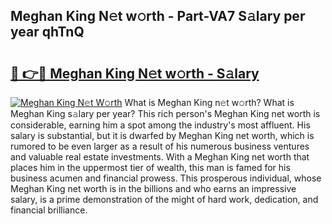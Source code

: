 ## Meghan King N𝚎t w𝚘rth - Part-VA7 S𝚊lary per year qhTnQ

# <h2><a href="http://gc0waz.nevu.top/?p=Meghan+King">🔗 👉🔴 Meghan King N𝚎t w𝚘rth - S𝚊lary</a></h2>

[![Meghan King N𝚎t W𝚘rth](https://i.imgur.com/Oavwk0R.jpeg)](http://gc0waz.nevu.top/?p=Meghan+King)
What is Meghan King n𝚎t w𝚘rth? What is Meghan King s𝚊lary per year?
This rich person's Meghan King net worth is considerable, earning him a spot among the industry's most affluent. His salary is substantial, but it is dwarfed by Meghan King net worth, which is rumored to be even larger as a result of his numerous business ventures and valuable real estate investments. With a Meghan King net worth that places him in the uppermost tier of wealth, this man is famed for his business acumen and financial prowess. This prosperous individual, whose Meghan King net worth is in the billions and who earns an impressive salary, is a prime demonstration of the might of hard work, dedication, and financial brilliance.
